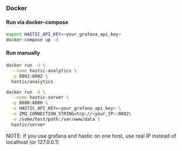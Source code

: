 ### Docker

#### Run via docker-compose
```bash
export HASTIC_API_KEY=<your_grafana_api_key>
docker-compose up -d
```

#### Run manually
```bash
docker run -d \
  --name hastic-analytics \
  -p 8002:8002 \
  hastic/analytics

docker run -d \
  --name hastic-server \
  -p 8000:8000 \
  -e HASTIC_API_KEY=<your_grafana_api_key> \
  -e ZMQ_CONNECTION_STRING=tcp://<your_IP>:8002\
  -v /some/host/path:/var/www/data \
  hastic/server
```

NOTE: if you use grafana and hastic on one host, use real IP instead of localhost (or 127.0.0.1)